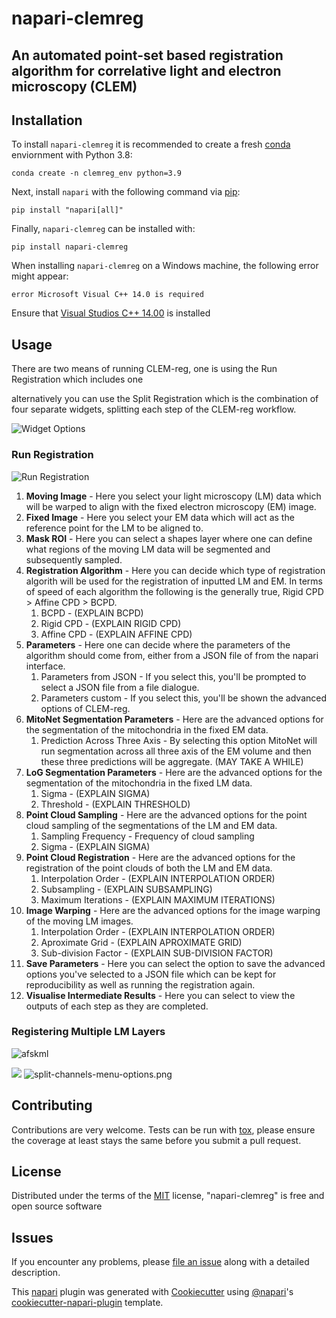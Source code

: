 # napari-clemreg

<!-- [![License](https://img.shields.io/pypi/l/napari-clemreg.svg?color=green)](https://github.com/krentzd/napari-clemreg/raw/master/LICENSE)
[![PyPI](https://img.shields.io/pypi/v/napari-clemreg.svg?color=green)](https://pypi.org/project/napari-clemreg)
[![Python Version](https://img.shields.io/pypi/pyversions/napari-clemreg.svg?color=green)](https://python.org)
[![tests](https://github.com/krentzd/napari-clemreg/workflows/tests/badge.svg)](https://github.com/krentzd/napari-clemreg/actions)
[![codecov](https://codecov.io/gh/krentzd/napari-clemreg/branch/master/graph/badge.svg)](https://codecov.io/gh/krentzd/napari-clemreg) -->

An automated point-set based registration algorithm for correlative light and electron microscopy (CLEM) 
----------------------------------
## Installation

To install `napari-clemreg` it is recommended to create a fresh [conda] enviornment with Python 3.8:

```
conda create -n clemreg_env python=3.9
```
Next, install `napari` with the following command via [pip]: 

```
pip install "napari[all]"
```

Finally, `napari-clemreg` can be installed with:
```
pip install napari-clemreg
```
When installing `napari-clemreg` on a Windows machine, the following error might appear:
```
error Microsoft Visual C++ 14.0 is required
```
Ensure that [Visual Studios C++ 14.00](https://visualstudio.microsoft.com/thank-you-downloading-visual-studio/?sku=BuildTools&rel=16) is installed
## Usage
There are two means of running CLEM-reg, one is using the Run Registration which includes one

alternatively you can use the Split Registration
which is the combination of four separate widgets, splitting each step of the CLEM-reg workflow.

![Widget Options](https://github.com/krentzd/napari-clemreg/blob/main/docs/images/clemreg_widget_options.png)
### Run Registration
![Run Registration](https://github.com/krentzd/napari-clemreg/blob/main/docs/images/Full_registration_labels.png)

1. **Moving Image** - Here you select your light microscopy (LM) data which will
be warped to align with the fixed electron microscopy (EM) image.
2. **Fixed Image** - Here you select your EM data which will
act as the reference point for the LM to be aligned to.
3. **Mask ROI** - Here you can select a shapes layer where one can define what regions of
the moving LM data will be segmented and subsequently sampled.
4. **Registration Algorithm** - Here you can decide which type of registration algorith
will be used for the registration of inputted LM and EM. In terms of speed of each algorithm
the following is the generally true, Rigid CPD > Affine CPD > BCPD.
   1. BCPD - (EXPLAIN BCPD)
   2. Rigid CPD - (EXPLAIN RIGID CPD)
   3. Affine CPD - (EXPLAIN AFFINE CPD)
5. **Parameters** - Here one can decide where the parameters of the algorithm should come
from, either from a JSON file of from the napari interface.
   1. Parameters from JSON - If you select this, you'll be prompted to select a JSON file from a file
dialogue.
   2. Parameters custom - If you select this, you'll be shown the advanced options of 
CLEM-reg.
6. **MitoNet Segmentation Parameters** - Here are the advanced options for the segmentation
of the mitochondria in the fixed EM data.
   1. Prediction Across Three Axis - By selecting this option MitoNet will run segmentation
across all three axis of the EM volume and then these three predictions will be aggregate. (MAY TAKE A WHILE)
7. **LoG Segmentation Parameters**  - Here are the advanced options for the segmentation of 
the mitochondria in the fixed LM data.
   1. Sigma - (EXPLAIN SIGMA)
   2. Threshold - (EXPLAIN THRESHOLD)
8. **Point Cloud Sampling** - Here are the advanced options for the point cloud sampling of the 
segmentations of the LM and EM data.
   1. Sampling Frequency - Frequency of cloud sampling
   2. Sigma - (EXPLAIN SIGMA)
9. **Point Cloud Registration** - Here are the advanced options for the registration of the point clouds
of both the LM and EM data.
   1. Interpolation Order - (EXPLAIN INTERPOLATION ORDER)
   2. Subsampling - (EXPLAIN SUBSAMPLING)
   3. Maximum Iterations - (EXPLAIN MAXIMUM ITERATIONS)
10. **Image Warping** - Here are the advanced options for the image warping of the moving LM images.
    1. Interpolation Order - (EXPLAIN INTERPOLATION ORDER)
    2. Aproximate Grid - (EXPLAIN APROXIMATE GRID)
    3. Sub-division Factor - (EXPLAIN SUB-DIVISION FACTOR)
11. **Save Parameters** - Here you can select the option to save the advanced options you've selected
to a JSON file which can be kept for reproducibility as well as running the registration again.
12. **Visualise Intermediate Results** - Here you can select to view the outputs of each step as they
are completed.

### Registering Multiple LM Layers
![afskml](https://github.com/krentzd/napari-clemreg/blob/main/docs/images/multi-channel-lm-merged.png) 

![](https://github.com/krentzd/napari-clemreg/blob/main/docs/images/split-channels-menu-options.png)
![split-channels-menu-options.png](docs%2Fimages%2Fsplit-channels-menu-options.png)
## Contributing

Contributions are very welcome. Tests can be run with [tox], please ensure
the coverage at least stays the same before you submit a pull request.

## License

Distributed under the terms of the [MIT] license,
"napari-clemreg" is free and open source software

## Issues

If you encounter any problems, please [file an issue] along with a detailed description.

[napari]: https://github.com/napari/napari
[Cookiecutter]: https://github.com/audreyr/cookiecutter
[@napari]: https://github.com/napari
[MIT]: http://opensource.org/licenses/MIT
[BSD-3]: http://opensource.org/licenses/BSD-3-Clause
[GNU GPL v3.0]: http://www.gnu.org/licenses/gpl-3.0.txt
[GNU LGPL v3.0]: http://www.gnu.org/licenses/lgpl-3.0.txt
[Apache Software License 2.0]: http://www.apache.org/licenses/LICENSE-2.0
[Mozilla Public License 2.0]: https://www.mozilla.org/media/MPL/2.0/index.txt
[cookiecutter-napari-plugin]: https://github.com/napari/cookiecutter-napari-plugin
[file an issue]: https://github.com/krentzd/napari-clemreg/issues
[napari]: https://github.com/napari/napari
[tox]: https://tox.readthedocs.io/en/latest/
[pip]: https://pypi.org/project/pip/
[PyPI]: https://pypi.org/
[conda]: https://docs.conda.io/en/latest/

This [napari] plugin was generated with [Cookiecutter] using [@napari]'s [cookiecutter-napari-plugin] template.
